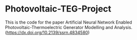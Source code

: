 # Photovoltaic-TEG-Project

This is the code for the paper Artificial Neural Network Enabled Photovoltaic-Thermoelectric Generator Modelling and Analysis. (https://dx.doi.org/10.2139/ssrn.4834580)
